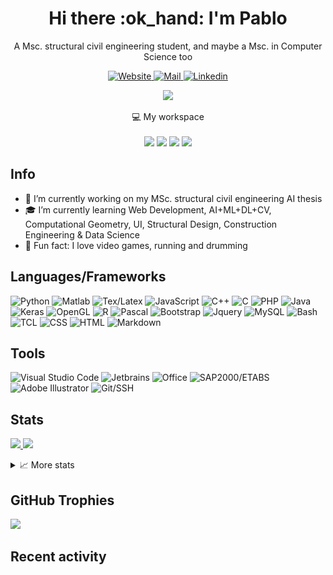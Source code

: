 <h1 align="center">
  Hi there :ok_hand: I'm Pablo
</h1>

<p align="center">
  A Msc. structural civil engineering student, and maybe a Msc. in Computer Science too
</p>

<p align="center">
  <a href="https://ppizarror.com">
    <img alt="Website" src="https://img.shields.io/badge/Website-4F0599?style=for-the-badge&logo=Internet%20Explorer&logoColor=white" />
  </a>
  <a href="mailto:pablo@ppizarror.com">
    <img alt="Mail" src="https://img.shields.io/badge/Mail-D14836?style=for-the-badge&logo=gmail&logoColor=white" />
  </a>
  <a href="https://www.linkedin.com/in/ppizarror/">
    <img alt="Linkedin" src="https://img.shields.io/badge/LinkedIn-0077B5?style=for-the-badge&logo=linkedin&logoColor=white" />
  </a>
  <!--<img src="https://profile-counter.glitch.me/ppizarror/count.svg" style="display: none" />-->
</p>

<p align="center">
  <a href="https://ppizarror.com" alt="ppizarror's Github Stats">
    <img src="https://github-readme-stats.vercel.app/api?username=ppizarror&show_icons=true&icon_color=805AD5&text_color=718096&bg_color=ffffff00&hide_title=true&include_all_commits=true&count_private=true&hide_border=true" />
  </a>
</p>

<p align="center">
  💻 My workspace<br/><br/>
  <img src="https://img.shields.io/badge/windows-%230078D6.svg?&style=for-the-badge&logo=windows&logoColor=white" />
  <img src="https://img.shields.io/badge/intel-core i7 9th @4.5Ghz-%230071C5.svg?&style=for-the-badge&logo=intel&logoColor=white" />
  <img src="https://img.shields.io/badge/RAM-16GB-%230071C5.svg?&style=for-the-badge&logoColor=white" />
  <img src="https://img.shields.io/badge/nvidia-rtx 2070 @8Gb-%2376B900.svg?&style=for-the-badge&logo=nvidia&logoColor=white" />
</p>

## Info

- :telescope: I’m currently working on my MSc. structural civil engineering AI thesis
- :mortar_board: I’m currently learning Web Development, AI+ML+DL+CV, Computational Geometry, UI, Structural Design, Construction Engineering & Data Science
- :drum: Fun fact: I love video games, running and drumming
<!-- - :mailbox: How to reach me: https://ppizarror.com -->

## Languages/Frameworks

<p align="left">
  <img alt="Python" src="https://img.shields.io/badge/Python-14354C?style=for-the-badge&logo=python&logoColor=white" />
  <img alt="Matlab" src="https://img.shields.io/badge/Matlab-FA7343?style=for-the-badge&logo=matrix&logoColor=white" />
  <img alt="Tex/Latex" src="https://img.shields.io/badge/Latex-092E20?style=for-the-badge&logo=latex&logoColor=white" />
  <img alt="JavaScript" src="https://img.shields.io/badge/JavaScript-323330?style=for-the-badge&logo=javascript&logoColor=F7DF1E" />
  <img alt="C++" src="https://img.shields.io/badge/C%2B%2B-00599C?style=for-the-badge&logo=c%2B%2B&logoColor=white" />
  <img alt="C" src="https://img.shields.io/badge/C-00599C?style=for-the-badge&logo=c&logoColor=white" />
  <img alt="PHP" src="https://img.shields.io/badge/PHP-777BB4?style=for-the-badge&logo=php&logoColor=white" />
  <img alt="Java" src="https://img.shields.io/badge/Java-ED8B00?style=for-the-badge&logo=java&logoColor=white" />
  <img alt="Keras" src="https://img.shields.io/badge/Keras-CC342D?style=for-the-badge&logo=keras&logoColor=white" />
  <img alt="OpenGL" src="https://img.shields.io/badge/OpenGL-0175C2?style=for-the-badge&logo=opengl&logoColor=white" />
  <img alt="R" src="https://img.shields.io/badge/R-276DC3?style=for-the-badge&logo=r&logoColor=white" />
  <img alt="Pascal" src="https://img.shields.io/badge/Pascal-404D59?style=for-the-badge" />
  <img alt="Bootstrap" src="https://img.shields.io/badge/Bootstrap-563D7C?style=for-the-badge&logo=bootstrap&logoColor=white" />
  <img alt="Jquery" src="https://img.shields.io/badge/jQuery-0769AD?style=for-the-badge&logo=jquery&logoColor=white" />
  <img alt="MySQL" src="https://img.shields.io/badge/MySQL-00000F?style=for-the-badge&logo=mysql&logoColor=white" />
  <img alt="Bash" src="https://img.shields.io/badge/Bash-232F3E?style=for-the-badge&logo=GNU%20bash&logoColor=white" />
  <img alt="TCL" src="https://img.shields.io/badge/TCL-593D88?style=for-the-badge" />
  <img alt="CSS" src="https://img.shields.io/badge/CSS3-1572B6?style=for-the-badge&logo=css3&logoColor=white" />
  <img alt="HTML" src="https://img.shields.io/badge/HTML5-E34F26?style=for-the-badge&logo=html5&logoColor=white" />
  <img alt="Markdown" src="https://img.shields.io/badge/Markdown-000000?style=for-the-badge&logo=markdown&logoColor=white" />
</p>

## Tools

<p align="left">
  <img alt="Visual Studio Code" src="https://img.shields.io/badge/VS%20Code-0077B5?style=for-the-badge&logo=Visual%20Studio%20Code&logoColor=white" />
  <img alt="Jetbrains" src="https://img.shields.io/badge/JetBrains-100000?style=for-the-badge&logo=jetbrains&logoColor=white" />
  <img alt="Office" src="https://img.shields.io/badge/Office-D83B01?style=for-the-badge&logo=microsoft-office&logoColor=white" />
  <img alt="SAP2000/ETABS" src="https://img.shields.io/badge/SAP2000/ETABS-0FAAFF?style=for-the-badge&logo=sap&logoColor=white" />
  <img alt="Adobe Illustrator" src="https://img.shields.io/badge/Illustrator-FF9A00?style=for-the-badge&logo=Adobe&20Illustrator&logoColor=white" />
  <img alt="Git/SSH" src="https://img.shields.io/badge/Git/SSH-100000?style=for-the-badge&logo=github&logoColor=white" />
</p>

## Stats

<!-- https://github.com/anuraghazra/github-readme-stats -->
<p align="left">
  <a href="https://ppizarror.com">
    <img src="https://github-readme-stats.vercel.app/api/top-langs/?username=ppizarror&layout=compact&text_color=718096&bg_color=ffffff00&hide_title=false&include_all_commits=true&count_private=true&hide_border=true&hide=roff&&langs_count=10" />
  </a>
  <a href="https://ppizarror.com" alt="Wakatime">
    <img src="https://github-readme-stats.vercel.app/api/wakatime?username=ppizarror&show_icons=true&icon_color=805AD5&text_color=718096&bg_color=ffffff00&hide_title=false&include_all_commits=true&count_private=true&hide_border=true&layout=compact" />
  </a>
</p>

<details>
  <summary>📈 More stats</summary>
  <br />
  <!--START_SECTION:waka-->

![Profile Views](http://img.shields.io/badge/Profile%20Views-0-blue)

![Lines of code](https://img.shields.io/badge/From%20Hello%20World%20I%27ve%20Written-290884%20lines%20of%20code-blue)

**🐱 My Github Data** 

> 🏆 3,001 Contributions in the Year 2020
 > 
> 📦 1.4 MB Used in Github's Storage 
 > 
> 💼 Opted to Hire
 > 
> 📜 72 Public Repositories 
 > 
> 🔑 8 Private Repositories  

**I'm a Night 🦉** 

```text
🌞 Morning    259 commits    ██░░░░░░░░░░░░░░░░░░░░░░░   8.77% 
🌆 Daytime    1131 commits   █████████░░░░░░░░░░░░░░░░   38.3% 
🌃 Evening    1035 commits   ████████░░░░░░░░░░░░░░░░░   35.05% 
🌙 Night      528 commits    ████░░░░░░░░░░░░░░░░░░░░░   17.88%

```
📅 **I'm Most Productive on Monday** 

```text
Monday       515 commits    ████░░░░░░░░░░░░░░░░░░░░░   17.44% 
Tuesday      422 commits    ███░░░░░░░░░░░░░░░░░░░░░░   14.29% 
Wednesday    448 commits    ███░░░░░░░░░░░░░░░░░░░░░░   15.17% 
Thursday     486 commits    ████░░░░░░░░░░░░░░░░░░░░░   16.46% 
Friday       296 commits    ██░░░░░░░░░░░░░░░░░░░░░░░   10.02% 
Saturday     393 commits    ███░░░░░░░░░░░░░░░░░░░░░░   13.31% 
Sunday       393 commits    ███░░░░░░░░░░░░░░░░░░░░░░   13.31%

```


📊 **This Week I Spent My Time On** 

```text
⌚︎ Time Zone: America/Santiago

💬 Programming Languages: 
Python                   2 hrs 57 mins       ████████████████░░░░░░░░░   63.75% 
JavaScript               1 hr 15 mins        ██████░░░░░░░░░░░░░░░░░░░   26.93% 
reStructuredText         16 mins             █░░░░░░░░░░░░░░░░░░░░░░░░   5.8% 
HTML                     7 mins              ░░░░░░░░░░░░░░░░░░░░░░░░░   2.77% 
TypeScript               1 min               ░░░░░░░░░░░░░░░░░░░░░░░░░   0.4%

🔥 Editors: 
PyCharm                  2 hrs 57 mins       ████████████████░░░░░░░░░   63.81% 
WebStorm                 43 mins             ████░░░░░░░░░░░░░░░░░░░░░   15.77% 
PhpStorm                 37 mins             ███░░░░░░░░░░░░░░░░░░░░░░   13.55% 
VS Code                  19 mins             █░░░░░░░░░░░░░░░░░░░░░░░░   6.87%

🐱‍💻 Projects: 
tarea 03                 2 hrs 55 mins       ███████████████░░░░░░░░░░   63.01% 
MLStructDB               37 mins             ███░░░░░░░░░░░░░░░░░░░░░░   13.55% 
Template-Latex           22 mins             ██░░░░░░░░░░░░░░░░░░░░░░░   7.92% 
Template-Latex stats     21 mins             ██░░░░░░░░░░░░░░░░░░░░░░░   7.81% 
pygame-menu              16 mins             █░░░░░░░░░░░░░░░░░░░░░░░░   5.8%

💻 Operating System: 
Windows                  4 hrs 38 mins       █████████████████████████   100.0%

```

**I Mostly Code in Python** 

```text
Python                   34 repos            █████████░░░░░░░░░░░░░░░░   36.96% 
TeX                      22 repos            ██████░░░░░░░░░░░░░░░░░░░   23.91% 
MATLAB                   14 repos            ███░░░░░░░░░░░░░░░░░░░░░░   15.22% 
JavaScript               9 repos             ██░░░░░░░░░░░░░░░░░░░░░░░   9.78% 
CSS                      3 repos             ░░░░░░░░░░░░░░░░░░░░░░░░░   3.26%

```


**Timeline**

![Chart not found](https://raw.githubusercontent.com/ppizarror/ppizarror/master/charts/bar_graph.png) 


<!--END_SECTION:waka-->
</details>

## GitHub Trophies

<p align="left">
  <a href="https://github.com/ryo-ma/github-profile-trophy">
    <img src="https://github-profile-trophy.vercel.app/?username=ppizarror&theme=nord&column=7" />
  </a>
</p>

## Recent activity

<!--START_SECTION:activity-->

<!--END_SECTION:activity-->
